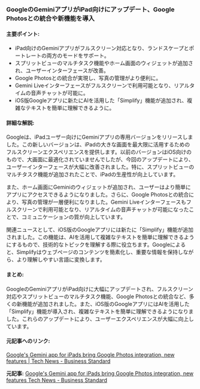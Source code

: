 ### GoogleのGeminiアプリがiPad向けにアップデート、Google Photosとの統合や新機能を導入

#### 主要ポイント:
- iPad向けのGeminiアプリがフルスクリーン対応となり、ランドスケープとポートレートの両方のモードをサポート。
- スプリットビューのマルチタスク機能やホーム画面のウィジェットが追加され、ユーザーインターフェースが改善。
- Google Photosとの統合が実現し、写真の管理がより便利に。
- Gemini Liveインターフェースがフルスクリーンで利用可能となり、リアルタイムの音声チャットが可能に。
- iOS版Googleアプリに新たにAIを活用した「Simplify」機能が追加され、複雑なテキストを簡単に理解できるように。

#### 詳細な解説:
Googleは、iPadユーザー向けにGeminiアプリの専用バージョンをリリースしました。この新しいバージョンは、iPadの大きな画面を最大限に活用するためのフルスクリーンエクスペリエンスを提供します。以前のバージョンはiOS向けのもので、大画面に最適化されていませんでしたが、今回のアップデートにより、ユーザーインターフェースが大幅に改善されました。特に、スプリットビューのマルチタスク機能が追加されたことで、iPadの生産性が向上しています。

また、ホーム画面にGeminiのウィジェットが追加され、ユーザーはより簡単にアプリにアクセスできるようになりました。さらに、Google Photosとの統合により、写真の管理が一層便利になりました。Gemini Liveインターフェースもフルスクリーンで利用可能となり、リアルタイムの音声チャットが可能になったことで、コミュニケーションの質が向上しています。

関連ニュースとして、iOS版のGoogleアプリには新たに「Simplify」機能が追加されました。この機能は、AIを活用して複雑なテキストを簡単に理解できるようにするもので、技術的なトピックを理解する際に役立ちます。Googleによると、Simplifyはウェブページのコンテンツを簡素化し、重要な情報を保持しながら、より理解しやすい言語に変換します。

#### まとめ:
GoogleのGeminiアプリがiPad向けに大幅にアップデートされ、フルスクリーン対応やスプリットビューのマルチタスク機能、Google Photosとの統合など、多くの新機能が追加されました。また、iOS版のGoogleアプリにはAIを活用した「Simplify」機能が導入され、複雑なテキストを簡単に理解できるようになりました。これらのアップデートにより、ユーザーエクスペリエンスが大幅に向上しています。

#### 元記事へのリンク:
[Google's Gemini app for iPads bring Google Photos integration, new features | Tech News - Business Standard](https://www.business-standard.com/technology/tech-news/google-s-gemini-app-for-ipads-bring-google-photos-integration-new-features-123050800526_1.html)

**元記事:** [Google's Gemini app for iPads bring Google Photos integration, new features Tech News - Business Standard](https://www.business-standard.com/technology/tech-news/google-s-gemini-app-for-ipads-bring-google-photos-integration-new-features-125050801089_1.html)
